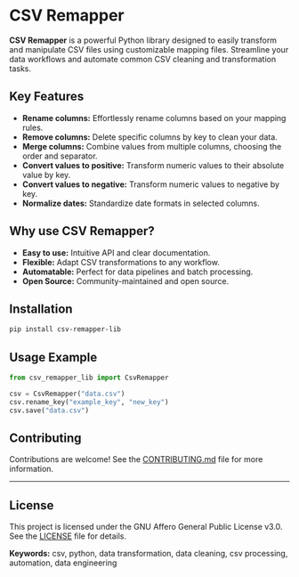 # CSV Remapper

**CSV Remapper** is a powerful Python library designed to easily transform and manipulate CSV files using customizable mapping files. Streamline your data workflows and automate common CSV cleaning and transformation tasks.

## Key Features

- **Rename columns:** Effortlessly rename columns based on your mapping rules.
- **Remove columns:** Delete specific columns by key to clean your data.
- **Merge columns:** Combine values from multiple columns, choosing the order and separator.
- **Convert values to positive:** Transform numeric values to their absolute value by key.
- **Convert values to negative:** Transform numeric values to negative by key.
- **Normalize dates:** Standardize date formats in selected columns.

## Why use CSV Remapper?

- **Easy to use:** Intuitive API and clear documentation.
- **Flexible:** Adapt CSV transformations to any workflow.
- **Automatable:** Perfect for data pipelines and batch processing.
- **Open Source:** Community-maintained and open source.

## Installation

```bash
pip install csv-remapper-lib
```

## Usage Example

```python
from csv_remapper_lib import CsvRemapper

csv = CsvRemapper("data.csv")
csv.rename_key("example_key", "new_key")
csv.save("data.csv")
```

## Contributing

Contributions are welcome! See the [CONTRIBUTING.md](CONTRIBUTING.md) file for more information.

---
## License

This project is licensed under the GNU Affero General Public License v3.0. See the [LICENSE](LICENSE) file for details.

**Keywords:** csv, python, data transformation, data cleaning, csv processing, automation, data engineering
